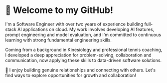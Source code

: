 # 👋 Welcome to my GitHub!

I'm a Software Engineer with over two years of experience building full-stack AI applications on cloud. My work involves developing AI features, prompt engineering and model evaluation, and I'm committed to continuous learning with strong fundamental engineering skills.

Coming from a background in Kinesiology and professional tennis coaching, I developed a deep appreciation for problem-solving, collaboration and communication, now applying these skills to data-driven software solutions.

💬 I enjoy building genuine relationships and connecting with others. Let's find ways to explore opportunities for growth and collaboration!
